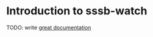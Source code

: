 # Introduction to sssb-watch

TODO: write [great documentation](http://jacobian.org/writing/what-to-write/)
